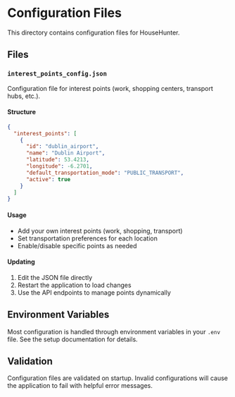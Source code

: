 # Configuration Files

This directory contains configuration files for HouseHunter.

## Files

### `interest_points_config.json`
Configuration file for interest points (work, shopping centers, transport hubs, etc.).

#### Structure
```json
{
  "interest_points": [
    {
      "id": "dublin_airport",
      "name": "Dublin Airport",
      "latitude": 53.4213,
      "longitude": -6.2701,
      "default_transportation_mode": "PUBLIC_TRANSPORT",
      "active": true
    }
  ]
}
```

#### Usage
- Add your own interest points (work, shopping, transport)
- Set transportation preferences for each location
- Enable/disable specific points as needed

#### Updating
1. Edit the JSON file directly
2. Restart the application to load changes
3. Use the API endpoints to manage points dynamically

## Environment Variables

Most configuration is handled through environment variables in your `.env` file. See the setup documentation for details.

## Validation

Configuration files are validated on startup. Invalid configurations will cause the application to fail with helpful error messages.
